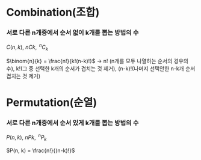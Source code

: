# Combination(조합)
### 서로 다른 n개중에서 순서 없이 k개를 뽑는 방법의 수

$C(n, k),\ nCk,\ ^nC_k$

$\binom{n}{k} = \frac{n!}{k!(n-k)!}$
-> n! (n개를 모두 나열하는 순서의 경우의 수), k!(그 중 선택한 k개의 순서가 겹치는 것 제거), (n-k)!(나머지 선택안한 n-k개 순서 겹치는 것 제거)


# Permutation(순열)
### 서로 다른 n개중에서 순서 있게 k개를 뽑는 방법의 수

$P(n, k),\ nPk,\ ^nP_k$

$P(n, k) = \frac{n!}{(n-k)!}$